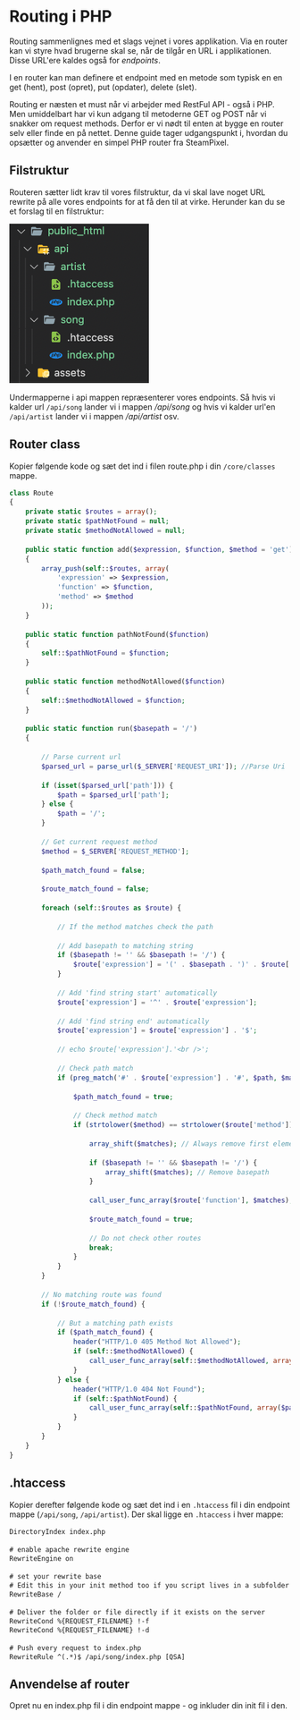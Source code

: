 # Routing i PHP
Routing sammenlignes med et slags vejnet i vores applikation. Via en router kan vi styre hvad brugerne skal se, når de tilgår en URL i applikationen. Disse URL'ere kaldes også for *endpoints*.

I en router kan man definere et endpoint med en metode som typisk en en get (hent), post (opret), put (opdater), delete (slet).

Routing er næsten et must når vi arbejder med RestFul API - også i PHP. Men umiddelbart har vi kun adgang til metoderne GET og POST når vi snakker om request methods. Derfor er vi nødt til enten at bygge en router selv eller finde en på nettet. Denne guide tager udgangspunkt i, hvordan du opsætter og anvender en simpel PHP router fra SteamPixel.

## Filstruktur
Routeren sætter lidt krav til vores filstruktur, da vi skal lave noget URL rewrite på alle vores endpoints for at få den til at virke. Herunder kan du se et forslag til en filstruktur:

![Forslag til RESTful API fil struktur](../img/router-struct.png)

Undermapperne i api mappen repræsenterer vores endpoints. Så hvis vi kalder url `/api/song` lander vi i mappen */api/song* og hvis vi kalder url'en `/api/artist` lander vi i mappen */api/artist* osv.

## Router class
Kopier følgende kode og sæt det ind i filen route.php i din `/core/classes` mappe.
```php
class Route
{
    private static $routes = array();
    private static $pathNotFound = null;
    private static $methodNotAllowed = null;

    public static function add($expression, $function, $method = 'get')
    {
        array_push(self::$routes, array(
            'expression' => $expression,
            'function' => $function,
            'method' => $method
        ));
    }

    public static function pathNotFound($function)
    {
        self::$pathNotFound = $function;
    }

    public static function methodNotAllowed($function)
    {
        self::$methodNotAllowed = $function;
    }

    public static function run($basepath = '/')
    {

        // Parse current url
        $parsed_url = parse_url($_SERVER['REQUEST_URI']); //Parse Uri

        if (isset($parsed_url['path'])) {
            $path = $parsed_url['path'];
        } else {
            $path = '/';
        }

        // Get current request method
        $method = $_SERVER['REQUEST_METHOD'];

        $path_match_found = false;

        $route_match_found = false;

        foreach (self::$routes as $route) {

            // If the method matches check the path

            // Add basepath to matching string
            if ($basepath != '' && $basepath != '/') {
                $route['expression'] = '(' . $basepath . ')' . $route['expression'];
            }

            // Add 'find string start' automatically
            $route['expression'] = '^' . $route['expression'];

            // Add 'find string end' automatically
            $route['expression'] = $route['expression'] . '$';

            // echo $route['expression'].'<br />';

            // Check path match
            if (preg_match('#' . $route['expression'] . '#', $path, $matches)) {

                $path_match_found = true;

                // Check method match
                if (strtolower($method) == strtolower($route['method'])) {

                    array_shift($matches); // Always remove first element. This contains the whole string

                    if ($basepath != '' && $basepath != '/') {
                        array_shift($matches); // Remove basepath
                    }

                    call_user_func_array($route['function'], $matches);

                    $route_match_found = true;

                    // Do not check other routes
                    break;
                }
            }
        }

        // No matching route was found
        if (!$route_match_found) {

            // But a matching path exists
            if ($path_match_found) {
                header("HTTP/1.0 405 Method Not Allowed");
                if (self::$methodNotAllowed) {
                    call_user_func_array(self::$methodNotAllowed, array($path, $method));
                }
            } else {
                header("HTTP/1.0 404 Not Found");
                if (self::$pathNotFound) {
                    call_user_func_array(self::$pathNotFound, array($path));
                }
            }
        }
    }
}
```
## .htaccess
Kopier derefter følgende kode og sæt det ind i en `.htaccess` fil i din endpoint mappe (`/api/song`, `/api/artist`). Der skal ligge en `.htaccess` i hver mappe:
```
DirectoryIndex index.php

# enable apache rewrite engine
RewriteEngine on

# set your rewrite base
# Edit this in your init method too if you script lives in a subfolder
RewriteBase /

# Deliver the folder or file directly if it exists on the server
RewriteCond %{REQUEST_FILENAME} !-f
RewriteCond %{REQUEST_FILENAME} !-d
 
# Push every request to index.php
RewriteRule ^(.*)$ /api/song/index.php [QSA]
```
## Anvendelse af router
Opret nu en index.php fil i din endpoint mappe - og inkluder din init fil i den.

